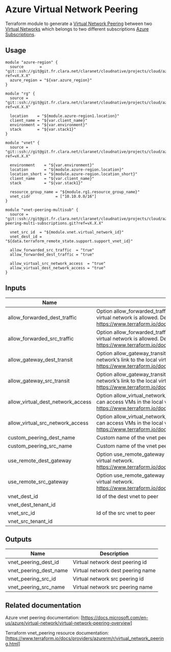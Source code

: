 # Azure Virtual Network Peering

Terraform module to generate a [Virtual Network Peering](https://docs.microsoft.com/en-us/azure/virtual-network/virtual-network-peering-overview) 
between two  [Virtual Networks](https://docs.microsoft.com/en-us/azure/virtual-network/virtual-networks-overview) 
which belongs to two different subscriptions [Azure Subscriptions](https://docs.microsoft.com/fr-fr/azure/active-directory/fundamentals/active-directory-how-subscriptions-associated-directory).

## Usage

```hcl
module "azure-region" {
  source       = "git::ssh://git@git.fr.clara.net/claranet/cloudnative/projects/cloud/azure/terraform/modules/regions.git?ref=vX.X.X"
  azure_region = "${var.azure_region}"
}

module "rg" {
  source = "git::ssh://git@git.fr.clara.net/claranet/cloudnative/projects/cloud/azure/terraform/modules/rg.git?ref=vX.X.X"

  location    = "${module.azure-region1.location}"
  client_name = "${var.client_name}"
  environment = "${var.environment}"
  stack       = "${var.stack1}"
}

module "vnet" {
  source = "git::ssh://git@git.fr.clara.net/claranet/cloudnative/projects/cloud/azure/terraform/modules/vnet.git?ref=vX.X.X"

  environment    = "${var.environment}"
  location       = "${module.azure-region.location}"
  location_short = "${module.azure-region.location_short}"
  client_name    = "${var.client_name}"
  stack          = "${var.stack1}"

  resource_group_name = "${module.rg1.resource_group_name}"
  vnet_cidr           = ["10.10.0.0/16"]
}

module "vnet-peering-multisub" {
  source = "git::ssh://git@git.fr.clara.net/claranet/cloudnative/projects/cloud/azure/terraform/modules/vnet-peering-multi-subscriptions.git?ref=vX.X.X"

  vnet_src_id  = "${module.vnet.virtual_network_id}"
  vnet_dest_id = "${data.terraform_remote_state.support.support_vnet_id}"

  allow_forwarded_src_traffic  = "true"
  allow_forwarded_dest_traffic = "true"

  allow_virtual_src_network_access  = "true"
  allow_virtual_dest_network_access = "true"
}
```

## Inputs

| Name | Description | Type | Default | Required |
|------|-------------|:----:|:-----:|:-----:|
| allow\_forwarded\_dest\_traffic | Option allow_forwarded_traffic for the dest vnet to peer. Controls if forwarded traffic from VMs in the remote virtual network is allowed. Defaults to false. https://www.terraform.io/docs/providers/azurerm/r/virtual_network_peering.html#allow_forwarded_traffic | string | `"false"` | no |
| allow\_forwarded\_src\_traffic | Option allow_forwarded_traffic for the src vnet to peer. Controls if forwarded traffic from VMs in the remote virtual network is allowed. Defaults to false. https://www.terraform.io/docs/providers/azurerm/r/virtual_network_peering.html#allow_forwarded_traffic | string | `"false"` | no |
| allow\_gateway\_dest\_transit | Option allow_gateway_transit for the dest vnet to peer. Controls gatewayLinks can be used in the remote virtual network’s link to the local virtual network. https://www.terraform.io/docs/providers/azurerm/r/virtual_network_peering.html#allow_gateway_transit | string | `"false"` | no |
| allow\_gateway\_src\_transit | Option allow_gateway_transit for the src vnet to peer. Controls gatewayLinks can be used in the remote virtual network’s link to the local virtual network. https://www.terraform.io/docs/providers/azurerm/r/virtual_network_peering.html#allow_gateway_transit | string | `"false"` | no |
| allow\_virtual\_dest\_network\_access | Option allow_virtual_network_access for the dest vnet to peer. Controls if the VMs in the remote virtual network can access VMs in the local virtual network. Defaults to false. https://www.terraform.io/docs/providers/azurerm/r/virtual_network_peering.html#allow_virtual_network_access | string | `"false"` | no |
| allow\_virtual\_src\_network\_access | Option allow_virtual_network_access for the src vnet to peer. Controls if the VMs in the remote virtual network can access VMs in the local virtual network. Defaults to false. https://www.terraform.io/docs/providers/azurerm/r/virtual_network_peering.html#allow_virtual_network_access | string | `"false"` | no |
| custom\_peering\_dest\_name | Custom name of the vnet peerings to create | string | `""` | no |
| custom\_peering\_src\_name | Custom name of the vnet peerings to create | string | `""` | no |
| use\_remote\_dest\_gateway | Option use_remote_gateway for the dest vnet to peer. Controls if remote gateways can be used on the local virtual network. https://www.terraform.io/docs/providers/azurerm/r/virtual_network_peering.html#use_remote_gateways | string | `"false"` | no |
| use\_remote\_src\_gateway | Option use_remote_gateway for the src vnet to peer. Controls if remote gateways can be used on the local virtual network. https://www.terraform.io/docs/providers/azurerm/r/virtual_network_peering.html#use_remote_gateways | string | `"false"` | no |
| vnet\_dest\_id | Id of the dest vnet to peer | string | n/a | yes |
| vnet\_dest\_tenant\_id |  | string | `""` | no |
| vnet\_src\_id | Id of the src vnet to peer | string | n/a | yes |
| vnet\_src\_tenant\_id |  | string | `""` | no |

## Outputs

| Name | Description |
|------|-------------|
| vnet\_peering\_dest\_id | Virtual network dest peering id |
| vnet\_peering\_dest\_name | Virtual network dest peering name |
| vnet\_peering\_src\_id | Virtual network src peering id |
| vnet\_peering\_src\_name | Virtual network src peering name |

## Related documentation

Azure vnet peering documentation: [https://docs.microsoft.com/en-us/azure/virtual-network/virtual-network-peering-overview]

Terraform vnet_peering resource documentation: [https://www.terraform.io/docs/providers/azurerm/r/virtual_network_peering.html]
